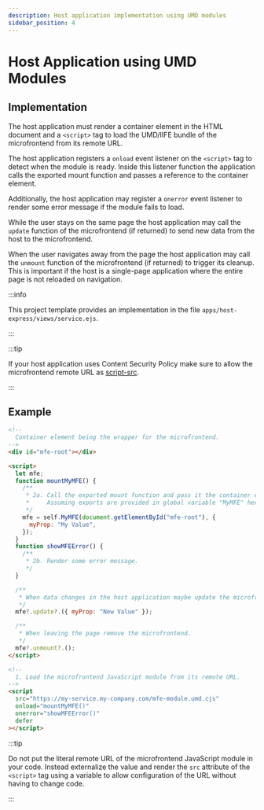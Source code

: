 ```yaml
---
description: Host application implementation using UMD modules
sidebar_position: 4
---
```


# Host Application using UMD Modules

## Implementation

The host application must render a container element in the HTML document and a `<script>` tag to load the UMD/IIFE bundle of the microfrontend from its remote URL.

The host application registers a `onload` event listener on the `<script>` tag to detect when the module is ready. Inside this listener function the application calls the exported mount function and passes a reference to the container element.

Additionally, the host application may register a `onerror` event listener to render some error message if the module fails to load.

While the user stays on the same page the host application may call the `update` function of the microfrontend (if returned) to send new data from the host to the microfrontend.

When the user navigates away from the page the host application may call the `unmount` function of the microfrontend (if returned) to trigger its cleanup. This is important if the host is a single-page application where the entire page is not reloaded on navigation.

:::info

This project template provides an implementation in the file `apps/host-express/views/service.ejs`.

:::

:::tip

If your host application uses Content Security Policy make sure to allow the microfrontend remote URL as [script-src](https://developer.mozilla.org/en-US/docs/Web/HTTP/Headers/Content-Security-Policy/script-src).

:::

## Example

```html
<!--
  Container element being the wrapper for the microfrontend.
-->
<div id="mfe-root"></div>

<script>
  let mfe;
  function mountMyMFE() {
    /**
     * 2a. Call the exported mount function and pass it the container element.
     *     Assuming exports are provided in global variable "MyMFE" here.
     */
    mfe = self.MyMFE(document.getElementById("mfe-root"), {
      myProp: "My Value",
    });
  }
  function showMFEError() {
    /**
     * 2b. Render some error message.
     */
  }

  /**
   * When data changes in the host application maybe update the microfrontend.
   */
  mfe?.update?.({ myProp: "New Value" });

  /**
   * When leaving the page remove the microfrontend.
   */
  mfe?.unmount?.();
</script>

<!--
  1. Load the microfrontend JavaScript module from its remote URL.
-->
<script
  src="https://my-service.my-company.com/mfe-module.umd.cjs"
  onload="mountMyMFE()"
  onerror="showMFEError()"
  defer
></script>
```

:::tip

Do not put the literal remote URL of the microfrontend JavaScript module in your code. Instead externalize the value and render the `src` attribute of the `<script>` tag using a variable to allow configuration of the URL without having to change code.

:::
